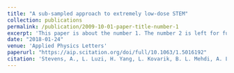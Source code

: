 ```yaml
---
title: "A sub-sampled approach to extremely low-dose STEM"
collection: publications
permalink: /publication/2009-10-01-paper-title-number-1
excerpt: 'This paper is about the number 1. The number 2 is left for future work.'
date: "2018-01-24"
venue: 'Applied Physics Letters'
paperurl: "https://aip.scitation.org/doi/full/10.1063/1.5016192"
citation: 'Stevens, A., L. Luzi, H. Yang, L. Kovarik, B. L. Mehdi, A. Liyu, M. E. Gehm, and N. D. Browning. "A sub-sampled approach to extremely low-dose STEM." Applied Physics Letters 112, no. 4 (2018): 043104.'
---
```

